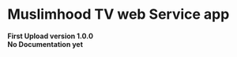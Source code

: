 <h1> Muslimhood TV web Service app</h1>
<strong> First Upload version 1.0.0</strong>
<br>
<strong> No Documentation yet </strong>
